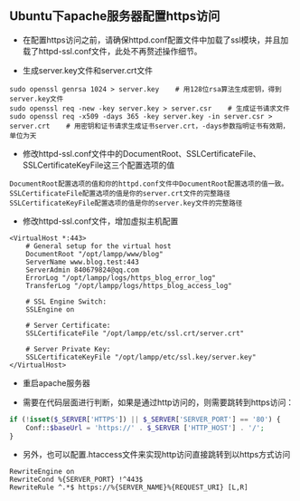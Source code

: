 ## Ubuntu下apache服务器配置https访问

* 在配置https访问之前，请确保httpd.conf配置文件中加载了ssl模块，并且加载了httpd-ssl.conf文件，此处不再赘述操作细节。

* 生成server.key文件和server.crt文件
```shell
sudo openssl genrsa 1024 > server.key    # 用128位rsa算法生成密钥，得到server.key文件
sudo openssl req -new -key server.key > server.csr    # 生成证书请求文件
sudo openssl req -x509 -days 365 -key server.key -in server.csr > server.crt    # 用密钥和证书请求生成证书server.crt，-days参数指明证书有效期，单位为天
```

* 修改httpd-ssl.conf文件中的DocumentRoot、SSLCertificateFile、SSLCertificateKeyFile这三个配置选项的值
```
DocumentRoot配置选项的值和你的httpd.conf文件中DocumentRoot配置选项的值一致。
SSLCertificateFile配置选项的值是你的server.crt文件的完整路径
SSLCertificateKeyFile配置选项的值是你的server.key文件的完整路径
```

* 修改httpd-ssl.conf文件，增加虚拟主机配置
```
<VirtualHost *:443>
    # General setup for the virtual host
    DocumentRoot "/opt/lampp/www/blog"
    ServerName www.blog.test:443
    ServerAdmin 840679824@qq.com
    ErrorLog "/opt/lampp/logs/https_blog_error_log"
    TransferLog "/opt/lampp/logs/https_blog_access_log"
    
    # SSL Engine Switch:
    SSLEngine on
    
    # Server Certificate:
    SSLCertificateFile "/opt/lampp/etc/ssl.crt/server.crt"
    
    # Server Private Key:
    SSLCertificateKeyFile "/opt/lampp/etc/ssl.key/server.key"
</VirtualHost>
```

* 重启apache服务器

* 需要在代码层面进行判断，如果是通过http访问的，则需要跳转到https访问：
```php
if (!isset($_SERVER['HTTPS']) || $_SERVER['SERVER_PORT'] == '80') {
    Conf::$baseUrl = 'https://' . $_SERVER ['HTTP_HOST'] . '/';
}
```

* 另外，也可以配置.htaccess文件来实现http访问直接跳转到以https方式访问
```
RewriteEngine on
RewriteCond %{SERVER_PORT} !^443$
RewriteRule ^.*$ https://%{SERVER_NAME}%{REQUEST_URI} [L,R]
```
